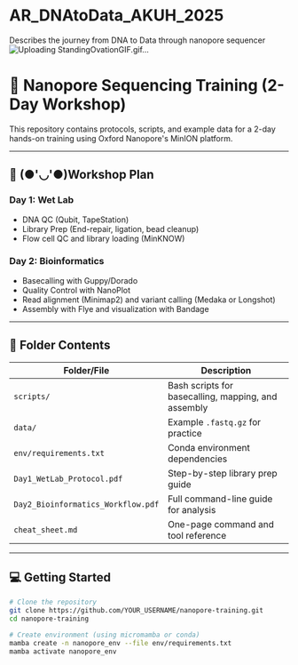 # AR_DNAtoData_AKUH_2025
Describes the journey from DNA to Data through nanopore sequencer 
![Uploading StandingOvationGIF.gif…]()

# 🧬 Nanopore Sequencing Training (2-Day Workshop)

This repository contains protocols, scripts, and example data for a 2-day hands-on training using Oxford Nanopore's MinION platform.

---

## 📅 (●'◡'●)Workshop Plan

### **Day 1: Wet Lab**
- DNA QC (Qubit, TapeStation)
- Library Prep (End-repair, ligation, bead cleanup)
- Flow cell QC and library loading (MinKNOW)

### **Day 2: Bioinformatics**
- Basecalling with Guppy/Dorado
- Quality Control with NanoPlot
- Read alignment (Minimap2) and variant calling (Medaka or Longshot)
- Assembly with Flye and visualization with Bandage

---

## 📂 Folder Contents

| Folder/File | Description |
|-------------|-------------|
| `scripts/` | Bash scripts for basecalling, mapping, and assembly |
| `data/` | Example `.fastq.gz` for practice |
| `env/requirements.txt` | Conda environment dependencies |
| `Day1_WetLab_Protocol.pdf` | Step-by-step library prep guide |
| `Day2_Bioinformatics_Workflow.pdf` | Full command-line guide for analysis |
| `cheat_sheet.md` | One-page command and tool reference |

---

## 💻 Getting Started

```bash
# Clone the repository
git clone https://github.com/YOUR_USERNAME/nanopore-training.git
cd nanopore-training

# Create environment (using micromamba or conda)
mamba create -n nanopore_env --file env/requirements.txt
mamba activate nanopore_env
